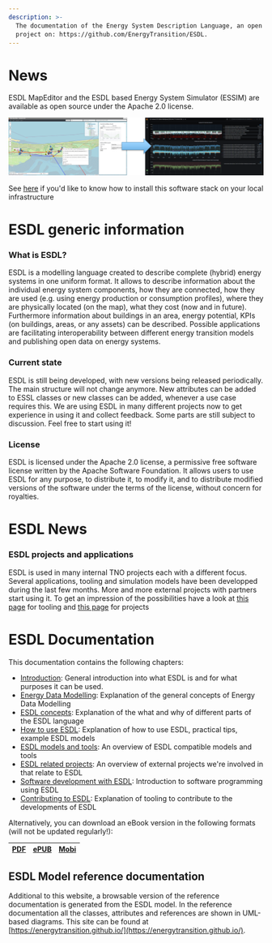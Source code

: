 ```yaml
---
description: >-
  The documentation of the Energy System Description Language, an open source
  project on: https://github.com/EnergyTransition/ESDL.
---
```

# News

ESDL MapEditor and the ESDL based Energy System Simulator (ESSIM) are available as open source under the Apache 2.0 license.

![Toolsuite GUI impression](Images/toolsuite-gui-impression.png)

See [here](https://github.com/ESDLMapEditorESSIM/docker-toolsuite) if you'd like to know how to install this software stack on your local infrastructure

# ESDL generic information

### What is ESDL?

ESDL is a modelling language created to describe complete (hybrid) energy systems in one uniform format. It allows to describe information about the individual energy system components, how they are connected, how they are used (e.g. using energy production or consumption profiles), where they are physically located (on the map), what they cost (now and in future). Furthermore information about buildings in an area, energy potential, KPIs (on buildings, areas, or any assets) can be described. Possible applications are facilitating  interoperability between different energy transition models and publishing open data on energy systems.

### Current state

ESDL is still being developed, with new versions being released periodically. The main structure will not change anymore. New attributes can be added to ESSL classes or new classes can be added, whenever a use case requires this. We are using ESDL in many different projects now to get experience in using it and collect feedback. Some parts are still subject to discussion. Feel free to start using it!

### License

ESDL is licensed under the Apache 2.0 license, a permissive free software license written by the Apache Software Foundation. It allows users to use ESDL for any purpose, to distribute it, to modify it, and to distribute modified versions of the software under the terms of the license, without concern for royalties.

# ESDL News

### ESDL projects and applications

ESDL is used in many internal TNO projects each with a different focus. Several applications, tooling and simulation models have been developped during the last few months. More and more external projects with partners start using it. To get an impression of the possibilities have a look at [this page](esdl-based-tools/README.md) for tooling and [this page](projects/README.md) for projects

# ESDL Documentation

This documentation contains the following chapters:

* [Introduction](introduction.md): General introduction into what ESDL is and for what purposes it can be used.
* [Energy Data Modelling](energy-data-modelling.md): Explanation of the general concepts of Energy Data Modelling
* [ESDL concepts](esdl-concepts/): Explanation of the what and why of different parts of the ESDL language
* [How to use ESDL](how-to-use-esdl/README.md): Explanation of how to use ESDL, practical tips, example ESDL models
* [ESDL models and tools](esdl-based-tools/README.md): An overview of ESDL compatible models and tools
* [ESDL related projects](projects/README.md): An overview of external projects we're involved in that relate to ESDL
* [Software development with ESDL](software-development/README.md): Introduction to software programming using ESDL
* [Contributing to ESDL](esdl-contribution/setting-up-eclipse-modelling-tools/README.md): Explanation of tooling to contribute to the developments of ESDL


Alternatively, you can download an eBook version in the following formats (will not be updated regularly!):

| [PDF](https://github.com/EnergyTransition/ESDL-gitbook/raw/master/out/esdl.pdf) | [ePUB](https://github.com/EnergyTransition/ESDL-gitbook/raw/master/out/esdl.epub) | [Mobi](https://github.com/EnergyTransition/ESDL-gitbook/raw/master/out/esdl.mobi) |
| :--- | :--- | :--- |

## ESDL Model reference documentation

Additional to this website, a browsable version of the reference documentation is generated from the ESDL model. In the reference documentation all the classes, attributes and references are shown in UML-based diagrams. This site can be found at [https://energytransition.github.io/](https://energytransition.github.io/).
